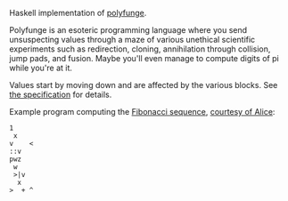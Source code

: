 Haskell implementation of [polyfunge](https://gitlab.com/alice-lefebvre/polyfunge).

Polyfunge is an esoteric programming language where you send unsuspecting values through a maze of various unethical scientific experiments
such as redirection, cloning, annihilation through collision, jump pads, and fusion.
Maybe you'll even manage to compute digits of pi while you're at it.

Values start by moving down and are affected by the various blocks.
See [the specification](https://gitlab.com/alice-lefebvre/polyfunge/-/blob/main/readme.md) for details.

Example program computing the [Fibonacci sequence](https://en.wikipedia.org/wiki/Fibonacci_sequence), [courtesy of Alice](https://gitlab.com/alice-lefebvre/polyfunge/-/blob/main/examples/fibonacci.pf):

```
1
 x
v    <
::v 
pwz 
 w
 >|v  
  x
>  + ^
```
